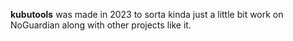 **kubutools** was made in 2023 to sorta kinda just a little bit work on NoGuardian along with other projects like it.
